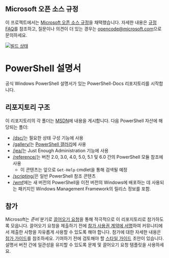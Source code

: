 ## <a name="microsoft-open-source-code-of-conduct"></a>Microsoft 오픈 소스 규정

이 프로젝트에서는 [Microsoft 오픈 소스 규정](https://opensource.microsoft.com/codeofconduct/)을 채택했습니다.
자세한 내용은 [규정 FAQ](https://opensource.microsoft.com/codeofconduct/faq/)를 참조하고, 질문이나 의견이 더 있는 경우는 [opencode@microsoft.com](mailto:opencode@microsoft.com)으로 문의하세요.

[![빌드 상태](https://ci.appveyor.com/api/projects/status/onshefxnc4g4pv87/branch/staging?svg=true)](https://ci.appveyor.com/project/PowerShell/powershell-docs/branch/staging)

# <a name="powershell-documentation"></a>PowerShell 설명서

공식 Windows PowerShell 설명서가 있는 PowerShell-Docs 리포지토리를 시작합니다. 

## <a name="repository-structure"></a>리포지토리 구조
이 리포지토리의 각 폴더는 [MSDN](https://msdn.microsoft.com/en-us/powershell)에 내용을 게시합니다. 다음 PowerShell 자산에 해당되는 폴더:
* [/dsc/](https://msdn.microsoft.com/en-us/powershell/dsc/)는 필요한 상태 구성 기능에 사용
* [/gallery/](https://msdn.microsoft.com/powershell/gallery)는 [PowerShell 갤러리](https://www.powershellgallery.com/)에 사용
* [/jea/](https://msdn.microsoft.com/powershell/jea/)는 Just Enough Administration 기능에 사용
* [/reference/](https://msdn.microsoft.com/powershell/reference/)는 버전 2.0, 3.0, 4.0, 5.0, 5.1 및 6.0 간의 PowerShell 모듈 참조에 사용
  * 이 콘텐츠는 앞으로 `Get-Help` cmdlet을 통해 검색될 예정
* [/scripting/](https://msdn.microsoft.com/en-us/powershell/scripting/)은 일반 PowerShell 참조 콘텐츠
* [/wmf](https://msdn.microsoft.com/en-us/powershell/wmf/readme)에는 새 버전의 PowerShell을 이전 버전의 Windows에 배포하는 데 사용되는 패키지인 Windows Management Framework의 릴리스 정보를 포함. 



## <a name="contributing"></a>참가

Microsoft는 *준비* 분기로 [끌어오기 요청](https://help.github.com/articles/using-pull-requests/)을 통해 적극적으로 이 리포지토리로 참가하도록 모읍니다. 끌어오기 요청을 제출하기 전에 [참가 사용권 계약에 서명](https://cla.microsoft.com/)하여 커뮤니티에서 제출한 사항을 자유롭게 사용할 수 있도록 해야 합니다.
참가에 대한 자세한 내용은 [참가 가이드](CONTRIBUTING.md)를 참조하세요.
기여하기 전에 검토해야 할 [스타일 가이드](./STYLE.md) 초안이 있습니다.
설명서 버전 간에 일관성을 유지할 수 있도록 문제 및 끌어오기 요청 템플릿을 사용하세요. 
